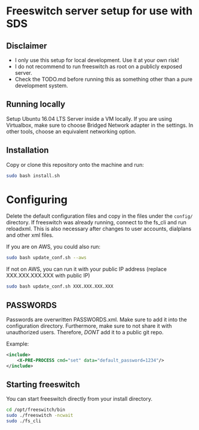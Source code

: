 # Freeswitch server setup for use with SDS

## Disclaimer
 - I only use this setup for local development. Use it at your own risk!
 - I do not recommend to run freeswitch as root on a publicly exposed 
   server. 
 - Check the TODO.md before running this as something other than a pure
   development system.

## Running locally
Setup Ubuntu 16.04 LTS Server inside a VM locally. If you are
using Virtualbox, make sure to choose Bridged Network adapter in the
settings. In other tools, choose an equivalent networking option.

## Installation
Copy or clone this repository onto the machine and run:
```bash
sudo bash install.sh
```

# Configuring
Delete the default configuration files and copy in the files under
the `config/` directory. If freeswitch was already running, connect
to the fs\_cli and run reloadxml. This is also necessary after changes
to user accounts, dialplans and other xml files.

If you are on AWS, you could also run:
```bash
sudo bash update_conf.sh --aws
```

If not on AWS, you can run it with your public IP address (replace XXX.XXX.XXX.XXX with public IP)
```bash
sudo bash update_conf.sh XXX.XXX.XXX.XXX
````

## PASSWORDS
Passwords are overwritten PASSWORDS.xml. Make sure to add it into the
configuration directory. Furthermore, make sure to not share it with
unauthorized users. Therefore, *DONT* add it to a public git repo.

Example:
```xml
<include>
	<X-PRE-PROCESS cmd="set" data="default_password=1234"/>
</include>
```

## Starting freeswitch
You can start freeswitch directly from your install directory.
```bash
cd /opt/freeswitch/bin
sudo ./freeswitch -ncwait
sudo ./fs_cli
```

